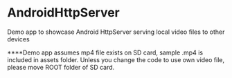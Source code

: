 AndroidHttpServer
=================

Demo app to showcase Android HttpServer serving local video files to other devices

****Demo app assumes mp4 file exists on SD card, sample .mp4 is included in assets folder. Unless you change the code to use own video file, please move ROOT folder of SD card.
